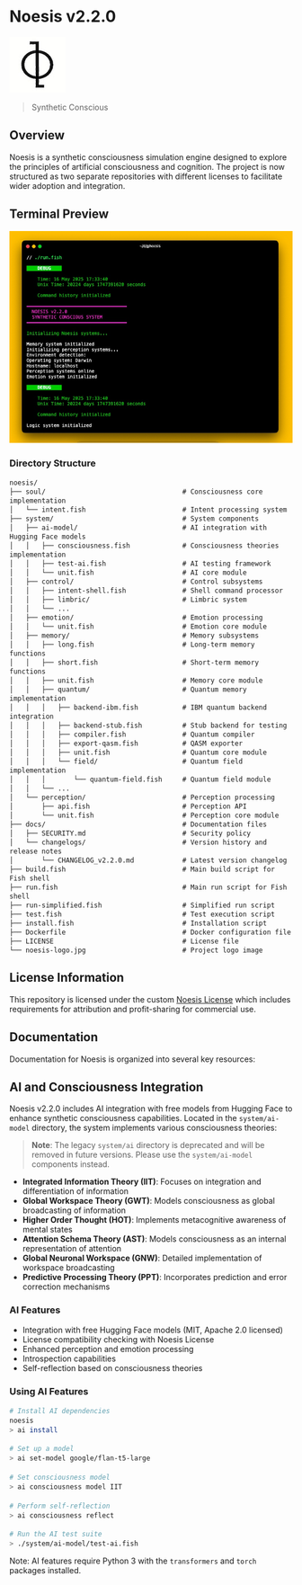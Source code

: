 # Noesis v2.2.0

![Noesis Logo](noesis-logo.jpg)

> Synthetic Conscious

## Overview

Noesis is a synthetic consciousness simulation engine designed to explore the principles of artificial consciousness and cognition. The project is now structured as two separate repositories with different licenses to facilitate wider adoption and integration.

## Terminal Preview

![Noesis Terminal](noesis-terminal.jpg)

### Directory Structure
```
noesis/
├── soul/                                  # Consciousness core implementation
│   └── intent.fish                        # Intent processing system
├── system/                                # System components
│   ├── ai-model/                          # AI integration with Hugging Face models
│   │   ├── consciousness.fish             # Consciousness theories implementation
│   │   ├── test-ai.fish                   # AI testing framework
│   │   └── unit.fish                      # AI core module
│   ├── control/                           # Control subsystems
│   │   ├── intent-shell.fish              # Shell command processor
│   │   ├── limbric/                       # Limbric system
│   │   └── ...
│   ├── emotion/                           # Emotion processing
│   │   └── unit.fish                      # Emotion core module
│   ├── memory/                            # Memory subsystems
│   │   ├── long.fish                      # Long-term memory functions
│   │   ├── short.fish                     # Short-term memory functions
│   │   ├── unit.fish                      # Memory core module
│   │   ├── quantum/                       # Quantum memory implementation
│   │   │   ├── backend-ibm.fish           # IBM quantum backend integration
│   │   │   ├── backend-stub.fish          # Stub backend for testing
│   │   │   ├── compiler.fish              # Quantum compiler
│   │   │   ├── export-qasm.fish           # QASM exporter
│   │   │   ├── unit.fish                  # Quantum core module
│   │   │   └── field/                     # Quantum field implementation
│   │   │       └── quantum-field.fish     # Quantum field module
│   │   └── ...
│   └── perception/                        # Perception processing
│       ├── api.fish                       # Perception API
│       └── unit.fish                      # Perception core module
├── docs/                                  # Documentation files
│   ├── SECURITY.md                        # Security policy
│   └── changelogs/                        # Version history and release notes
│       └── CHANGELOG_v2.2.0.md            # Latest version changelog
├── build.fish                             # Main build script for Fish shell
├── run.fish                               # Main run script for Fish shell
├── run-simplified.fish                    # Simplified run script
├── test.fish                              # Test execution script
├── install.fish                           # Installation script
├── Dockerfile                             # Docker configuration file
├── LICENSE                                # License file
└── noesis-logo.jpg                        # Project logo image
```

## License Information

This repository is licensed under the custom [Noesis License](LICENSE) which includes
requirements for attribution and profit-sharing for commercial use.

## Documentation

Documentation for Noesis is organized into several key resources:

## AI and Consciousness Integration

Noesis v2.2.0 includes AI integration with free models from Hugging Face to enhance synthetic consciousness capabilities. Located in the `system/ai-model` directory, the system implements various consciousness theories:

> **Note**: The legacy `system/ai` directory is deprecated and will be removed in future versions. Please use the `system/ai-model` components instead.

- **Integrated Information Theory (IIT)**: Focuses on integration and differentiation of information
- **Global Workspace Theory (GWT)**: Models consciousness as global broadcasting of information
- **Higher Order Thought (HOT)**: Implements metacognitive awareness of mental states
- **Attention Schema Theory (AST)**: Models consciousness as an internal representation of attention
- **Global Neuronal Workspace (GNW)**: Detailed implementation of workspace broadcasting
- **Predictive Processing Theory (PPT)**: Incorporates prediction and error correction mechanisms

### AI Features

- Integration with free Hugging Face models (MIT, Apache 2.0 licensed)
- License compatibility checking with Noesis License
- Enhanced perception and emotion processing
- Introspection capabilities
- Self-reflection based on consciousness theories

### Using AI Features

```bash
# Install AI dependencies
noesis
> ai install

# Set up a model
> ai set-model google/flan-t5-large

# Set consciousness model
> ai consciousness model IIT

# Perform self-reflection
> ai consciousness reflect

# Run the AI test suite
> ./system/ai-model/test-ai.fish
```

Note: AI features require Python 3 with the `transformers` and `torch` packages installed.